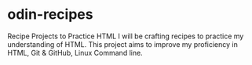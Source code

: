 # odin-recipes
Recipe Projects to Practice HTML
I will be crafting recipes to practice my understanding of HTML. This project aims to improve my proficiency in HTML, Git & GitHub, Linux Command line. 
